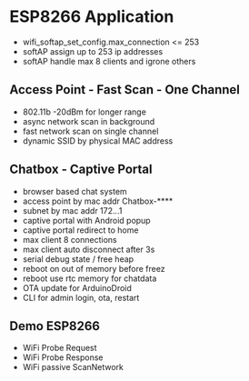 # ESP8266 Application

- wifi_softap_set_config.max_connection <= 253
- softAP assign up to 253 ip addresses
- softAP handle max 8 clients and igrone others

## Access Point - Fast Scan - One Channel

- 802.11b -20dBm for longer range
- async network scan in background
- fast network scan on single channel
- dynamic SSID by physical MAC address

## Chatbox - Captive Portal

- browser based chat system
- access point by mac addr Chatbox-****
- subnet by mac addr 172.*.*.1
- captive portal with Android popup
- captive portal redirect to home
- max client 8 connections
- max client auto disconnect after 3s
- serial debug state / free heap
- reboot on out of memory before freez
- reboot use rtc memory for chatdata
- OTA update for ArduinoDroid
- CLI for admin login, ota, restart

## Demo ESP8266

- WiFi Probe Request
- WiFi Probe Response
- WiFi passive ScanNetwork
